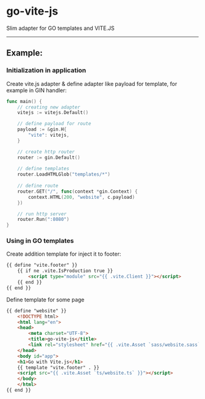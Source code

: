 # go-vite-js

Slim adapter for GO templates and VITE.JS

---

## Example:

### Initialization in application

Create vite.js adapter & define adapter like payload for template, for example in GIN handler:

```go
func main() {
    // creating new adapter
    vitejs := vitejs.Default()

    // define payload for route
    payload := &gin.H{
        "vite": vitejs,
    }

    // create http router
    router := gin.Default()
    
    // define templates
    router.LoadHTMLGlob("templates/*")
    
    // define route
    router.GET("/", func(context *gin.Context) {
        context.HTML(200, "website", c.payload)
    })

    // run http server
    router.Run(":8080")
}
```

### Using in GO templates

Create addition template for inject it to footer:

```html
{{ define "vite.footer" }}
    {{ if ne .vite.IsProduction true }}
        <script type="module" src="{{ .vite.Client }}"></script>
    {{ end }}
{{ end }}
```

Define template for some page

```html
{{ define "website" }}
    <!DOCTYPE html>
    <html lang="en">
    <head>
        <meta charset="UTF-8">
        <title>go-vite-js</title>
        <link rel="stylesheet" href="{{ .vite.Asset `sass/website.sass` }}">
    </head>
    <body id="app">
    <h1>Go with Vite.js</h1>
    {{ template "vite.footer" . }}
    <script src="{{ .vite.Asset `ts/website.ts` }}"></script>
    </body>
    </html>
{{ end }}
```
